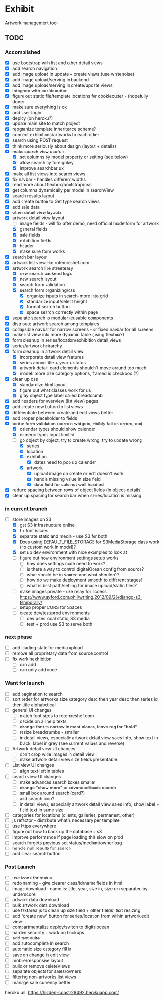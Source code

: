 # Exhibit

Artwork management tool

## TODO

### Accomplished

- [X] use bootstrap with list and other detail views
- [X] add search navigation
- [X] add image upload in update + create views (use whitenoise)
- [X] add image upload/serving in backend
- [X] add image upload/serving in create/update views
- [X] integrate with cookiecutter
- [X] figure out static file/template locations for cookiecutter - (hopefully done)
- [X] make sure everything is ok
- [X] add user login
- [X] deploy (on heroku?)
- [X] update main site to match project
- [X] reogranize template inheritence scheme?
- [X] connect exhibitions/artworks to each other
- [X] search using POST request
- [X] think more seriously about design (layout + details)
- [X] make search view useful:
  - [X] set columns by model property or setting (see below)
  - [X] allow search by foreignkey
  - [X] improve searchbar ux
- [X] make all list views into search views
- [X] fix navbar - handles different widths
- [X] read more about flexbox/bootstrap/css
- [X] get columns dynamically per model in searchView
- [X] search results layout
- [X] add create button to Get type search views
- [X] add sale data
- [X] other detail view layouts
- [X] artwork detail view layout
  - [ ] image fields - will fix after demo, need official modelform for artwork
  - [X] general fields
  - [X] sale fields
  - [X] exhibition fields
  - [X] header
  - [X] make sure form works
- [X] search bar layout
- [X] artwork list view like rotemreshef.com
- [X] artwork search like streeteasy
  - [X] new search backend logic
  - [X] new search layout
  - [X] search form validation
  - [X] search form organizing/css
    - [X] organize inputs in search-more into grid
    - [X] standarize input/select height
    - [X] format search button
    - [X] space search correctly within page
- [X] separate search to modular reusable components
- [X] distribute artwork search among templates
- [X] collapsible navbar for narrow screens - or fixed navbar for all screens
- [X] make list view into more dynamic table (using flexbox?)
- [X] form cleanup in series/location/exhibition detail views
- [X] series/artwork heirarchy
- [X] form cleanup in artwork detail view
  - [X] incorporate detail view features
  - [X] series above title + year + status
  - [X] artwork detail: card elements shouldn't move around too much
  - [X] model: more size category options, framed is checkbox (?)
- [X] clean up css
  - [X] standardize html layout
  - [X] figure out what classes work for us
  - [X] gray object type label called breadcrumb
- [X] add headers for overview (list view) pages
- [X] add create new button to list views
- [X] differentiate between create and edit views better
- [X] add proper placeholder to fields
- [X] better form validation (correct widgets, visibly fail on errors, etc)
  - [X] calendar types should show calender
  - [X] numeric types input limited
  - [ ] go object by object, try to create wrong, try to update wrong
    - [X] series
    - [X] location
    - [X] exhibition
      - [X] dates need to pop up calender
    - [X] artwork
      - [X] upload image on create or edit doesn't work
      - [X] handle missing value in size field
      - [X] date field for sale not well handled
- [X] reduce spacing between rows of object fields (in object-details)
- [X] clean up spacing for search bar when series/location is missing

### in current branch

- [ ] store images on S3
  - [X] get S3 infrastructure online
  - [X] fix font issues
  - [X] separate static and media - use S3 for both
  - [X] Does using DEFAULT_FILE_STORAGE for S3MediaStorage class work (no custom work in model)?
  - [X] set up dev environment with nice examples to look at
  - [ ] figure out how environment settings setup works
    - [ ] how does settings code need to work?
    - [ ] is there a way to control digitalOcean config from source?
    - [ ] what should be in source and what shouldn't?
    - [ ] how do we make deployment smooth to different stages?
    - [ ] what is best path/setting for image upload/static files?
  - [ ] make images private - use relay for access <https://www.gyford.com/phil/writing/2012/09/26/django-s3-temporary/>
  - [ ] setup proper CORS for Spaces
  - [ ] create dev/test/prod environments
    - [ ] dev uses local static, S3 media
    - [ ] test + prod use S3 to serve both

### next phase

- [ ] add loading state for media upload
- [ ] remove all proprietary data from source control
- [ ] fix workinexhibition
  - [ ] can add
  - [ ] can only add once

### Want for launch

- [ ] add pagination to search
- [ ] sort order for artworks size category desc then year desc then series id then title alphabetical
- [ ] general UI changes
  - [ ] match font sizes to rotemreshef.com
  - [ ] decide on all help texts
  - [ ] change font to narrow in most places, leave reg for "bold"
  - [ ] resize breadcrumbs - smaller
  - [ ] in detail views, especially artwork detail view sales info, show text in black, label in grey (see current values and reverse)
- [ ] Artwork detail view UI changes
  - [ ] don't crop wide images in detail view
  - [ ] make artwork detail view size fields presentable
- [ ] List view UI changes
  - [ ] align text left in tables
- [ ] search view UI changes
  - [ ] make advances search boxes smaller
  - [ ] change "show more" to advanced/basic search
  - [ ] small box around search (card?)
  - [ ] add search icon?
  - [ ] in detail views, especially artwork detail view sales info, show label + field text in same size
- [ ] categories for locations (clients, galleries, permanent, other)
- [ ] js refactor - distribute what's necessary per template
- [ ] use https everywhere
- [ ] figure out how to back up the database + s3
- [ ] improve performance if page loading this slow on prod
- [ ] search forgets previous set status/medium/owner bug
- [ ] handle null results for search
- [ ] add clear search button

### Post Launch

- [ ] use icons for status
- [ ] redo naming - give clearer class/id/name fields in html
- [ ] image download - name is: title, year, size in, size cm separated by underscore
- [ ] artwork data download
- [ ] bulk artwork data download
- [ ] use textarea js to clean up size field + other fields' text resizing
- [ ] add "create new" button for series/location from within artwork edit view
- [ ] compartmentalize deploy/switch to digitalocean
- [ ] harden security + work on backups
- [ ] add test suite
- [ ] add autocomplete in search
- [ ] automatic size category fill in
- [ ] save on change in edit view
- [ ] mobile/responsive layout
- [ ] build or remove deleteViews
- [ ] separate objects for sales/owners
- [ ] filtering non-artworks list views
- [ ] manage sale currency better

heroku url: <https://hidden-coast-28492.herokuapp.com/>
